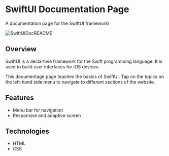 # SwiftUI Documentation Page
A documentation page for the SwiftUI framework!

![SwiftUIDocREADME](https://github.com/user-attachments/assets/a93b9475-130f-4635-953a-442cd7a82482)

## Overview
SwiftUI is a declartivie framework for the Swift programming language. It is used to build user interfaces for iOS devices. 

This documentage page teaches the basics of SwiftUI. Tap on the topics on the left-hand side menu to navigate to different sections of the website.

## Features
* Menu bar for navigation
* Responsive and adaptive screen

## Technologies
* HTML
* CSS
